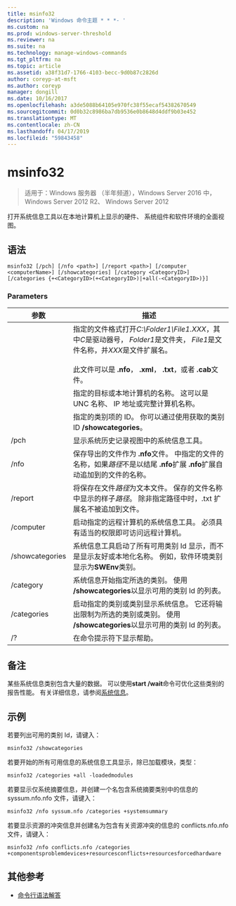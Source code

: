 ```yaml
---
title: msinfo32
description: 'Windows 命令主题 * * *- '
ms.custom: na
ms.prod: windows-server-threshold
ms.reviewer: na
ms.suite: na
ms.technology: manage-windows-commands
ms.tgt_pltfrm: na
ms.topic: article
ms.assetid: a38f31d7-1766-4103-becc-9d0b87c2826d
author: coreyp-at-msft
ms.author: coreyp
manager: dongill
ms.date: 10/16/2017
ms.openlocfilehash: a3de5088b64105e970fc38f55ecaf54382670549
ms.sourcegitcommit: 0d0b32c8986ba7db9536e0b8648d4ddf9b03e452
ms.translationtype: MT
ms.contentlocale: zh-CN
ms.lasthandoff: 04/17/2019
ms.locfileid: "59843458"
---
```

# <a name="msinfo32"></a>msinfo32

>适用于：Windows 服务器 （半年频道），Windows Server 2016 中，Windows Server 2012 R2、 Windows Server 2012

打开系统信息工具以在本地计算机上显示的硬件、 系统组件和软件环境的全面视图。 
## <a name="syntax"></a>语法
```
msinfo32 [/pch] [/nfo <path>] [/report <path>] [/computer <computerName>] [/showcategories] [/category <CategoryID>] [/categories {+<CategoryID>(+<CategoryID>)|+all(-<CategoryID>)}]
```
### <a name="parameters"></a>Parameters
|参数|描述|
|-------|--------|
|<path>|指定的文件格式打开*C:\Folder1\File1.XXX*，其中*C*是驱动器号， *Folder1*是文件夹， *File1*是文件名称，并*XXX*是文件扩展名。<br /><br />此文件可以是 **.nfo**， **.xml**， **.txt**，或者 **.cab**文件。|
|<computerName>|指定的目标或本地计算机的名称。 这可以是 UNC 名称、 IP 地址或完整计算机名称。|
|<CategoryID>|指定的类别项的 ID。 你可以通过使用获取的类别 ID **/showcategories**。|
|/pch|显示系统历史记录视图中的系统信息工具。|
|/nfo|保存导出的文件作为 **.nfo**文件。 中指定的文件的名称，如果*路径*不是以结尾 **.nfo**扩展 **.nfo**扩展自动追加到的文件的名称。|
|/report|将保存在文件*路径*为文本文件。 保存的文件名称中显示的样子*路径*。 除非指定路径中时，.txt 扩展名不被追加到文件。|
|/computer|启动指定的远程计算机的系统信息工具。 必须具有适当的权限即可访问远程计算机。|
|/showcategories|系统信息工具启动了所有可用类别 Id 显示，而不是显示友好或本地化名称。 例如，软件环境类别显示为**SWEnv**类别。|
|/category|系统信息开始指定所选的类别。 使用 **/showcategories**以显示可用的类别 Id 的列表。|
|/categories|启动指定的类别或类别显示系统信息。 它还将输出限制为所选的类别或类别。 使用 **/showcategories**以显示可用的类别 Id 的列表。|
|/?|在命令提示符下显示帮助。|
## <a name="remarks"></a>备注
某些系统信息类别包含大量的数据。 可以使用**start /wait**命令可优化这些类别的报告性能。 有关详细信息，请参阅[系统信息](https://technet.microsoft.com/library/cc783305(v=ws.10).aspx)。
## <a name="BKMK_Examples"></a>示例
若要列出可用的类别 Id，请键入：
```
msinfo32 /showcategories
```
若要开始的所有可用信息的系统信息工具显示，除已加载模块，类型：
```
msinfo32 /categories +all -loadedmodules
```
若要显示仅系统摘要信息，并创建一个名包含系统摘要类别中的信息的 syssum.nfo.nfo 文件，请键入：
```
msinfo32 /nfo syssum.nfo /categories +systemsummary
```
若要显示资源的冲突信息并创建名为包含有关资源冲突的信息的 conflicts.nfo.nfo 文件，请键入：
```
msinfo32 /nfo conflicts.nfo /categories    +componentsproblemdevices+resourcesconflicts+resourcesforcedhardware
```
## <a name="additional-references"></a>其他参考
-   [命令行语法解答](command-line-syntax-key.md)

